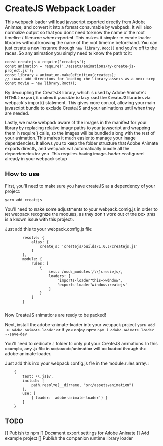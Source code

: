 # CreateJS Webpack Loader
This webpack loader will load javascript exported directly from Adobe Animate, and convert it into a format consumable by webpack. It will also normalize output so that you don't need to know the name of the root timeline / filename when exported. This makes it simpler to create loader libraries without knowing the name of the root timeline beforehand. You can just create a new instance through `new library.Root()` and you're off to the races. So any animation you simply need to know the path to it:
```
const createjs = require('createjs');
const animation = require('./assets/animations/my-create-js-project.js');
const library = animation.makeDefinition(createjs);
// TODO: add directions for loading the library assets as a next step
const movie = new library.Root();
```

By decoupling the CreateJS library, which is used by Adobe Animate's HTML5 export, it makes it possible to lazy load the CreateJS libraries via webpack's import() statement. This gives more control, allowing your main javascript bundle to exclude CreateJS and your animations until when they are needed.

Lastly, we make webpack aware of the images in the manifest for your library by replacing relative image paths to your javascript and wrapping them in require() calls, so the images will be bundled along with the rest of your animation. This makes it much easier to manage your image dependencies. It allows you to keep the folder structure that Adobe Animate exports directly, and webpack will automatically bundle all the dependencies for you. This requires having image-loader configured already in your webpack setup

## How to use
First, you'll need to make sure you have createJS as a dependency of your project:

`yarn add createjs`

You'll need to make some adjustments to your webpack.config.js in order to let webpack recognize the modules, as they don't work out of the box (this is a known issue with this project).

Just add this to your webpack.config.js file:
```
        resolve: {
            alias: {
                createjs: 'createjs/builds/1.0.0/createjs.js'
            }
        },
        module: {
            rules: [
                {
                    test: /node_modules[/\\]createjs/,
                    loaders: [
                        'imports-loader?this=>window',
                        'exports-loader?window.createjs'
                    ]
                }
            ]
        }


```

Now CreateJS animations are ready to be packed!

Next, install the adobe-animate-loader into your webpack project 
`yarn add -D adobe-animate-loader`
or if you enjoy npm: 
`npm i adobe-animate-loader --save-dev`

You'll need to dedicate a folder to only put your CreateJS animations. In this example, any .js file in src/assets/animation will be loaded through the adobe-animate-loader. 

Just add this into your webpack.config.js file in the module.rules array. :
```
    {
        test: /\.js$/,
        include: [
            path.resolve(__dirname, "src/assets/animation")
        ],
        use: [
            { loader: 'adobe-animate-loader') }
        ]
    }
```

## TODO
[] Publish to npm
[] Document export settings for Adobe Animate
[] Add example project
[] Publish the companion runtime library loader
